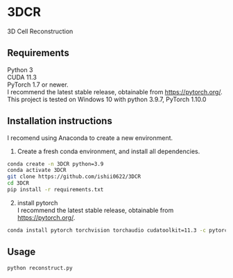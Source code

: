 # 3DCR
3D Cell Reconstruction
## Requirements
Python 3  
CUDA 11.3  
PyTorch 1.7 or newer.  
I recommend the latest stable release, obtainable from https://pytorch.org/.  
This project is tested on Windows 10 with python 3.9.7, PyTorch 1.10.0
## Installation instructions
I recomend using Anaconda to create a new environment.
1. Create a fresh conda environment, and install all dependencies.
```bash 
conda create -n 3DCR python=3.9
conda activate 3DCR
git clone https://github.com/ishii0622/3DCR
cd 3DCR
pip install -r requirements.txt
```
2. install pytorch  
I recommend the latest stable release, obtainable from https://pytorch.org/.  
```bash
conda install pytorch torchvision torchaudio cudatoolkit=11.3 -c pytorch
```
## Usage
```bash
python reconstruct.py
```